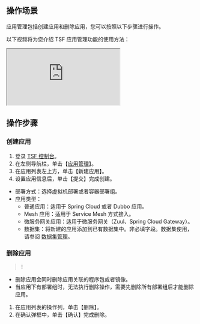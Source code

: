 ## 操作场景
应用管理包括创建应用和删除应用，您可以按照以下步骤进行操作。

以下视频将为您介绍 TSF 应用管理功能的使用方法：
<div class="doc-video-mod"><iframe src="https://cloud.tencent.com/edu/learning/quick-play/2039-24422?source=gw.doc.media&withPoster=1&notip=1"></iframe></div>

## 操作步骤
### 创建应用
1. 登录 [TSF 控制台](https://console.cloud.tencent.com/tsf/index)。
2. 在左侧导航栏，单击【[应用管理](https://console.cloud.tencent.com/tsf/app?rid=1)】。
3. 在应用列表左上方，单击【新建应用】。
4. 设置应用信息后，单击【提交】完成创建。
  - 部署方式：选择虚拟机部署或者容器部署组。
  - 应用类型：
    - 普通应用：适用于 Spring Cloud 或者 Dubbo 应用。
    - Mesh 应用：适用于 Service Mesh 方式接入。
    - 微服务网关应用：适用于微服务网关（Zuul、Spring Cloud Gateway）。
    - 数据集：将新建的应用添加到已有数据集中。非必填字段。数据集使用，请参阅 [数据集管理](https://cloud.tencent.com/document/product/649/38326)。

### 删除应用
>!
- 删除应用会同时删除应用关联的程序包或者镜像。
- 当应用下有部署组时，无法执行删除操作，需要先删除所有部署组后才能删除应用。

1. 在应用列表的操作列，单击【删除】。
2. 在确认弹框中，单击【确认】完成删除。



